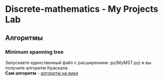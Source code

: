 # Discrete-mathematics - My Projects Lab

## Алгоритмы
### Minimum spanning tree

Запускаете единственный файл с расширением .py(MyMST.py) и вы получите алгоритм Краскала.<br/>
**Сам алгоритм** - <a href="https://ru.wikipedia.org/wiki/%D0%90%D0%BB%D0%B3%D0%BE%D1%80%D0%B8%D1%82%D0%BC_%D0%9A%D1%80%D0%B0%D1%81%D0%BA%D0%B0%D0%BB%D0%B0">алгоритм на вики<a/>


